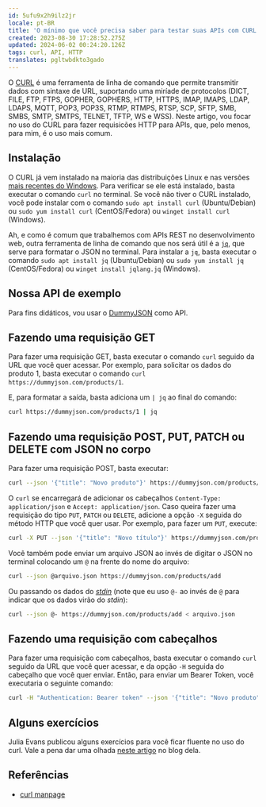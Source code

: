```yaml
---
id: 5ufu9x2h9ilz2jr
locale: pt-BR
title: 'O mínimo que você precisa saber para testar suas APIs com CURL'
created: 2023-08-30 17:28:52.275Z
updated: 2024-06-02 00:24:20.126Z
tags: curl, API, HTTP
translates: pgltwbdkto3gado
---
```

O [CURL](https://github.com/curl/curl) é uma ferramenta de linha de comando que permite transmitir dados com sintaxe de URL, suportando uma miríade de protocolos (DICT, FILE, FTP, FTPS, GOPHER, GOPHERS, HTTP, HTTPS, IMAP, IMAPS, LDAP, LDAPS, MQTT, POP3, POP3S, RTMP, RTMPS, RTSP, SCP, SFTP, SMB, SMBS, SMTP, SMTPS, TELNET, TFTP, WS e WSS). Neste artigo, vou focar no uso do CURL para fazer requisicões HTTP para APIs, que, pelo menos, para mim, é o uso mais comum.

## Instalação

O CURL já vem instalado na maioria das distribuições Linux e nas versões [mais recentes do Windows](https://techcommunity.microsoft.com/t5/containers/tar-and-curl-come-to-windows/ba-p/382409). Para verificar se ele está instalado, basta executar o comando `curl` no terminal. Se você não tiver o CURL instalado, você pode instalar com o comando `sudo apt install curl` (Ubuntu/Debian) ou `sudo yum install curl` (CentOS/Fedora) ou `winget install curl` (Windows).

Ah, e como é comum que trabalhemos com APIs REST no desenvolvimento web, outra ferramenta de linha de comando que nos será útil é a [`jq`](https://jqlang.github.io/jq/), que serve para formatar o JSON no terminal. Para instalar a `jq`, basta executar o comando `sudo apt install jq` (Ubuntu/Debian) ou `sudo yum install jq` (CentOS/Fedora) ou `winget install jqlang.jq` (Windows).

## Nossa API de exemplo

Para fins didáticos, vou usar o [DummyJSON](https://dummyjson.com/) como API.

## Fazendo uma requisição GET

Para fazer uma requisição GET, basta executar o comando `curl` seguido da URL que você quer acessar. Por exemplo, para solicitar os dados do produto 1, basta executar o comando `curl https://dummyjson.com/products/1`.

E, para formatar a saída, basta adiciona um `| jq` ao final do comando:

```bash
curl https://dummyjson.com/products/1 | jq
```

## Fazendo uma requisição POST,  PUT,  PATCH ou DELETE com JSON no corpo

Para fazer uma requisição POST, basta executar:

```bash
curl --json '{"title": "Novo produto"}' https://dummyjson.com/products/add
```

 O `curl` se encarregará de adicionar os cabeçalhos `Content-Type: application/json` e `Accept: application/json`. Caso queira fazer uma requisição do tipo `PUT`, `PATCH` ou `DELETE`, adicione a opção `-X` seguida do método HTTP que você quer usar. Por exemplo, para fazer um `PUT`, execute:

```bash
curl -X PUT --json '{"title": "Novo título"}' https://dummyjson.com/products/1
```

Você também pode enviar um arquivo JSON ao invés de digitar o JSON no terminal colocando um `@` na frente do nome do arquivo:

```bash
curl --json @arquivo.json https://dummyjson.com/products/add
```

Ou passando os dados do [_stdin_](https://man.archlinux.org/man/stdin.3.en) (note que eu uso `@-` ao invés de `@` para indicar que os dados virão do _stdin_):

```bash
curl --json @- https://dummyjson.com/products/add < arquivo.json
```

## Fazendo uma requisição com cabeçalhos

Para fazer uma requisição com cabeçalhos, basta executar o comando `curl` seguido da URL que você quer acessar, e da opção `-H` seguida do cabeçalho que você quer enviar. Então, para enviar um Bearer Token, você executaria o seguinte comando:

```bash
curl -H "Authentication: Bearer token" --json '{"title": "Novo produto"}' https://dummyjson.com/products/add
```

## Alguns exercícios

Julia Evans publicou alguns exercícios para você ficar fluente no uso do curl. Vale a pena dar uma olhada [neste artigo](https://jvns.ca/blog/2019/08/27/curl-exercises/) no blog dela.

## Referências

- [curl manpage](https://manpages.ubuntu.com/manpages/lunar/en/man1/curl.1.html)
